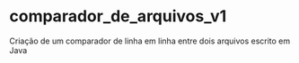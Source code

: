 # comparador_de_arquivos_v1
Criação de um comparador de linha em linha entre dois arquivos escrito em Java
